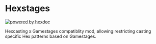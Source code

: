 # Hexstages

[![powered by hexdoc](https://img.shields.io/endpoint?url=https://hexxy.media/api/v0/badge/hexdoc?label=1)](https://github.com/hexdoc-dev/hexdoc)

Hexcasting x Gamestages compatiblity mod, allowing restricting casting specific Hex patterns based on Gamestages.
